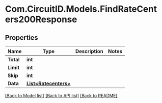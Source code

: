 
# Com.CircuitID.Models.FindRateCenters200Response

## Properties

Name | Type | Description | Notes
------------ | ------------- | ------------- | -------------
**Total** | **int** |  | 
**Limit** | **int** |  | 
**Skip** | **int** |  | 
**Data** | [**List&lt;Ratecenters&gt;**](Ratecenters.md) |  | 

[[Back to Model list]](../README.md#documentation-for-models)
[[Back to API list]](../README.md#documentation-for-api-endpoints)
[[Back to README]](../README.md)

